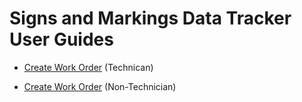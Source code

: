 #  Signs and Markings Data Tracker User Guides

- [Create Work Order](https://github.com/cityofaustin/data-tracker-guides/blob/master/signsmarkings/create_work_order_tech.md) (Technican)

- [Create Work Order](https://github.com/cityofaustin/data-tracker-guides/blob/master/signsmarkings/create_work_order_non_tech.md) (Non-Technician)
